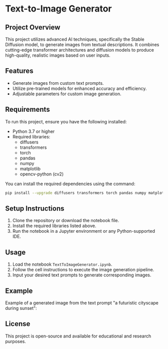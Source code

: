 
# Text-to-Image Generator

## Project Overview
This project utilizes advanced AI techniques, specifically the Stable Diffusion model, to generate images from textual descriptions. It combines cutting-edge transformer architectures and diffusion models to produce high-quality, realistic images based on user inputs.

## Features
- Generate images from custom text prompts.
- Utilize pre-trained models for enhanced accuracy and efficiency.
- Adjustable parameters for custom image generation.

## Requirements
To run this project, ensure you have the following installed:
- Python 3.7 or higher
- Required libraries:
  - diffusers
  - transformers
  - torch
  - pandas
  - numpy
  - matplotlib
  - opencv-python (cv2)

You can install the required dependencies using the command:
```bash
pip install --upgrade diffusers transformers torch pandas numpy matplotlib opencv-python
```

## Setup Instructions
1. Clone the repository or download the notebook file.
2. Install the required libraries listed above.
3. Run the notebook in a Jupyter environment or any Python-supported IDE.

## Usage
1. Load the notebook `TextToImageGenerator.ipynb`.
2. Follow the cell instructions to execute the image generation pipeline.
3. Input your desired text prompts to generate corresponding images.

## Example
Example of a generated image from the text prompt "a futuristic cityscape during sunset":


## License
This project is open-source and available for educational and research purposes.

